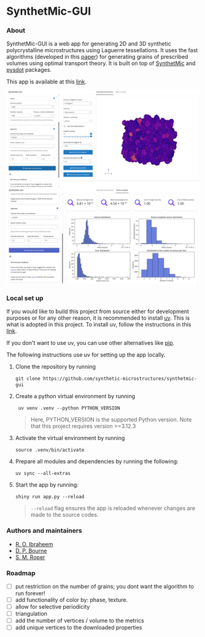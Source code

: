 # SynthetMic-GUI
### About
SynthetMic-GUI is a web app for generating 2D and 3D synthetic polycrystalline microstructures using Laguerre tessellations.
It uses the fast algorithms (developed in this [paper](https://www.tandfonline.com/doi/full/10.1080/14786435.2020.1790053))
for generating grains of prescribed volumes using optimal transport theory. It is built on
top of [SynthetMic](https://github.com/synthetic-microstructures/synthetmic) and [pysdot](https://github.com/sd-ot/pysdot) packages.

This app is available at this [link](https://david-bourne.shinyapps.io/synthetmic-gui/).

![app_ui_tab1](./assets/app_ui_tab1.png)
![app_ui_tab2](./assets/app_ui_tab2.png)

### Local set up
If you would like to build this project from source either for development purposes or for any other reason, it is recommended to install [uv](https://docs.astral.sh/uv/). This is what is adopted in this project. To install uv, follow the instructions in this [link](https://docs.astral.sh/uv/getting-started/installation/).

If you don't want to use uv, you can use other alternatives like [pip](https://pip.pypa.io/en/stable/).

The following instructions use uv for setting up the app locally.

1. Clone the repository by running

    ```
    git clone https://github.com/synthetic-microstructures/synthetmic-gui
    ```

1. Create a python virtual environment by running

    ```
     uv venv .venv --python PYTHON_VERSION
    ```
    > Here, PYTHON_VERSION is the supported Python version. Note that this project requires version >=3.12.3

1. Activate the virtual environment by running

    ```
    source .venv/bin/activate
    ```

1. Prepare all modules and dependencies by running the following:

    ```
    uv sync --all-extras
    ```
1. Start the app by running:
    
    ```
    shiny run app.py --reload
    ```
    > `--reload` flag ensures the app is reloaded whenever changes are made to the source codes.

### Authors and maintainers
- [R. O. Ibraheem](https://github.com/Rasheed19)
- [D. P. Bourne](https://github.com/DPBourne)
- [S. M. Roper](https://github.com/smr29git)

### Roadmap
- [ ] put restriction on the number of grains; you dont want the algorithm to run forever!
- [ ] add functionality of color by: phase, texture.
- [ ] allow for selective periodicity
- [ ] triangulation
- [ ] add the number of vertices / volume to the metrics 
- [ ] add unique vertices to the downloaded properties
